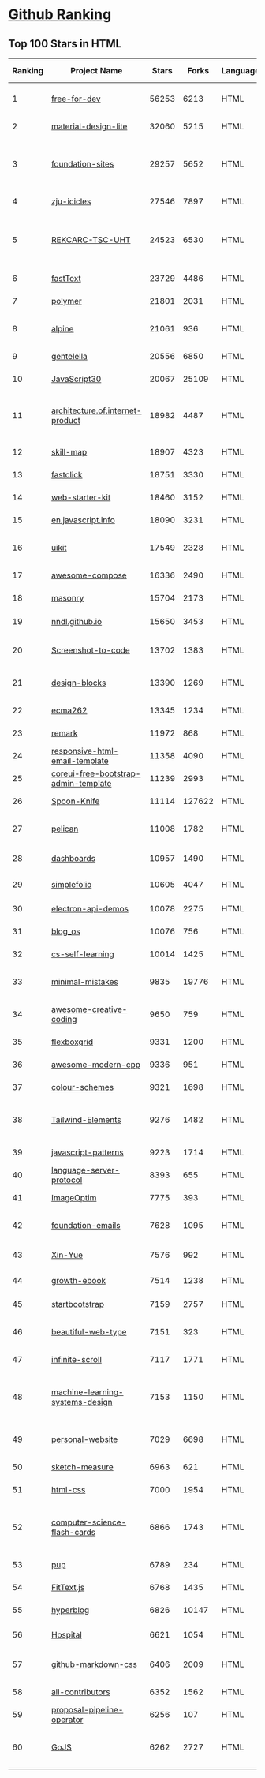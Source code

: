 [Github Ranking](../README.md)
==========

## Top 100 Stars in HTML

| Ranking | Project Name | Stars | Forks | Language | Open Issues | Description | Last Commit |
| ------- | ------------ | ----- | ----- | -------- | ----------- | ----------- | ----------- |
| 1 | [free-for-dev](https://github.com/ripienaar/free-for-dev) | 56253 | 6213 | HTML | 0 | A list of SaaS, PaaS and IaaS offerings that have free tiers of interest to devops and infradev | 2022-07-05T23:35:01Z |
| 2 | [material-design-lite](https://github.com/google/material-design-lite) | 32060 | 5215 | HTML | 362 | Material Design Components in HTML/CSS/JS | 2022-06-29T08:56:53Z |
| 3 | [foundation-sites](https://github.com/foundation/foundation-sites) | 29257 | 5652 | HTML | 42 | The most advanced responsive front-end framework in the world. Quickly create prototypes and production code for sites that work on any kind of device. | 2022-06-18T01:22:37Z |
| 4 | [zju-icicles](https://github.com/QSCTech/zju-icicles) | 27546 | 7897 | HTML | 6 | 浙江大学课程攻略共享计划 | 2022-06-30T01:41:14Z |
| 5 | [REKCARC-TSC-UHT](https://github.com/PKUanonym/REKCARC-TSC-UHT) | 24523 | 6530 | HTML | 10 | 清华大学计算机系课程攻略 Guidance for courses in Department of Computer Science and Technology, Tsinghua University | 2022-06-19T16:39:53Z |
| 6 | [fastText](https://github.com/facebookresearch/fastText) | 23729 | 4486 | HTML | 424 | Library for fast text representation and classification. | 2022-06-26T15:31:15Z |
| 7 | [polymer](https://github.com/Polymer/polymer) | 21801 | 2031 | HTML | 45 | Our original Web Component library. | 2022-06-03T21:59:52Z |
| 8 | [alpine](https://github.com/alpinejs/alpine) | 21061 | 936 | HTML | 12 | A rugged, minimal framework for composing JavaScript behavior in your markup.  | 2022-07-04T20:08:22Z |
| 9 | [gentelella](https://github.com/ColorlibHQ/gentelella) | 20556 | 6850 | HTML | 30 | Free Bootstrap 4 Admin Dashboard Template | 2022-03-14T03:31:22Z |
| 10 | [JavaScript30](https://github.com/wesbos/JavaScript30) | 20067 | 25109 | HTML | 0 | 30 Day Vanilla JS Challenge | 2022-06-28T18:58:50Z |
| 11 | [architecture.of.internet-product](https://github.com/davideuler/architecture.of.internet-product) | 18982 | 4487 | HTML | 8 | 互联网公司技术架构，微信/淘宝/微博/腾讯/阿里/美团点评/百度/Google/Facebook/Amazon/eBay的架构，欢迎PR补充 | 2021-12-05T04:53:06Z |
| 12 | [skill-map](https://github.com/TeamStuQ/skill-map) | 18907 | 4323 | HTML | 68 | 程序员技能图谱 | 2021-12-30T01:39:23Z |
| 13 | [fastclick](https://github.com/ftlabs/fastclick) | 18751 | 3330 | HTML | 212 | Polyfill to remove click delays on browsers with touch UIs | 2021-08-13T16:01:47Z |
| 14 | [web-starter-kit](https://github.com/google/web-starter-kit) | 18460 | 3152 | HTML | 50 | Web Starter Kit - a workflow for multi-device websites | 2022-04-12T23:56:12Z |
| 15 | [en.javascript.info](https://github.com/javascript-tutorial/en.javascript.info) | 18090 | 3231 | HTML | 69 | Modern JavaScript Tutorial  | 2022-07-02T11:34:33Z |
| 16 | [uikit](https://github.com/uikit/uikit) | 17549 | 2328 | HTML | 695 | A lightweight and modular front-end framework for developing fast and powerful web interfaces | 2022-07-05T15:17:21Z |
| 17 | [awesome-compose](https://github.com/docker/awesome-compose) | 16336 | 2490 | HTML | 34 | Awesome Docker Compose samples | 2022-07-05T18:55:01Z |
| 18 | [masonry](https://github.com/desandro/masonry) | 15704 | 2173 | HTML | 56 | :love_hotel: Cascading grid layout plugin | 2021-10-03T09:17:12Z |
| 19 | [nndl.github.io](https://github.com/nndl/nndl.github.io) | 15650 | 3453 | HTML | 66 | 《神经网络与深度学习》 邱锡鹏著 Neural Network and Deep Learning  | 2022-07-02T14:10:48Z |
| 20 | [Screenshot-to-code](https://github.com/emilwallner/Screenshot-to-code) | 13702 | 1383 | HTML | 14 | A neural network that transforms a design mock-up into a static website. | 2022-05-24T14:52:26Z |
| 21 | [design-blocks](https://github.com/froala/design-blocks) | 13390 | 1269 | HTML | 25 | A set of 170+ Bootstrap based design blocks ready to be used to create clean modern websites. | 2022-06-22T05:08:03Z |
| 22 | [ecma262](https://github.com/tc39/ecma262) | 13345 | 1234 | HTML | 284 | Status, process, and documents for ECMA-262 | 2022-07-05T18:56:39Z |
| 23 | [remark](https://github.com/gnab/remark) | 11972 | 868 | HTML | 156 | A simple, in-browser, markdown-driven slideshow tool. | 2022-05-24T16:15:00Z |
| 24 | [responsive-html-email-template](https://github.com/leemunroe/responsive-html-email-template) | 11358 | 4090 | HTML | 3 | A free simple responsive HTML email template | 2022-06-08T16:34:48Z |
| 25 | [coreui-free-bootstrap-admin-template](https://github.com/coreui/coreui-free-bootstrap-admin-template) | 11239 | 2993 | HTML | 24 | Free Bootstrap Admin & Dashboard Template  | 2022-06-23T11:26:58Z |
| 26 | [Spoon-Knife](https://github.com/octocat/Spoon-Knife) | 11114 | 127622 | HTML | 1445 | This repo is for demonstration purposes only. | 2022-07-05T20:15:26Z |
| 27 | [pelican](https://github.com/getpelican/pelican) | 11008 | 1782 | HTML | 55 | Static site generator that supports Markdown and reST syntax. Powered by Python. | 2022-06-16T04:19:39Z |
| 28 | [dashboards](https://github.com/keen/dashboards) | 10957 | 1490 | HTML | 0 | Responsive dashboard templates 📊✨ | 2021-11-02T12:25:42Z |
| 29 | [simplefolio](https://github.com/cobiwave/simplefolio) | 10605 | 4047 | HTML | 31 | ⚡️ A minimal portfolio template for Developers | 2022-07-06T00:32:19Z |
| 30 | [electron-api-demos](https://github.com/electron/electron-api-demos) | 10078 | 2275 | HTML | 41 | Explore the Electron APIs | 2022-06-27T16:07:51Z |
| 31 | [blog_os](https://github.com/phil-opp/blog_os) | 10076 | 756 | HTML | 51 | Writing an OS in Rust | 2022-07-03T09:23:37Z |
| 32 | [cs-self-learning](https://github.com/PKUFlyingPig/cs-self-learning) | 10014 | 1425 | HTML | 21 | 计算机自学指南 | 2022-06-19T09:30:39Z |
| 33 | [minimal-mistakes](https://github.com/mmistakes/minimal-mistakes) | 9835 | 19776 | HTML | 8 | :triangular_ruler: Jekyll theme for building a personal site, blog, project documentation, or portfolio. | 2022-07-05T09:44:36Z |
| 34 | [awesome-creative-coding](https://github.com/terkelg/awesome-creative-coding) | 9650 | 759 | HTML | 1 | Creative Coding: Generative Art, Data visualization, Interaction Design, Resources. | 2022-07-04T17:56:35Z |
| 35 | [flexboxgrid](https://github.com/kristoferjoseph/flexboxgrid) | 9331 | 1200 | HTML | 48 | Grid based on CSS3 flexbox | 2020-10-01T09:36:06Z |
| 36 | [awesome-modern-cpp](https://github.com/rigtorp/awesome-modern-cpp) | 9336 | 951 | HTML | 0 | A collection of resources on modern C++ | 2022-06-16T14:38:34Z |
| 37 | [colour-schemes](https://github.com/daylerees/colour-schemes) | 9321 | 1698 | HTML | 54 | Colour schemes for a variety of editors created by Dayle Rees. | 2020-11-11T18:28:33Z |
| 38 | [Tailwind-Elements](https://github.com/mdbootstrap/Tailwind-Elements) | 9276 | 1482 | HTML | 30 | 𝙃𝙪𝙜𝙚 collection of Tailwind components, sections and templates 😎 - FREE for commercial use | 2022-06-28T09:49:23Z |
| 39 | [javascript-patterns](https://github.com/shichuan/javascript-patterns) | 9223 | 1714 | HTML | 15 | JavaScript Patterns | 2020-10-02T05:20:06Z |
| 40 | [language-server-protocol](https://github.com/microsoft/language-server-protocol) | 8393 | 655 | HTML | 167 | Defines a common protocol for language servers. | 2022-07-05T07:22:12Z |
| 41 | [ImageOptim](https://github.com/ImageOptim/ImageOptim) | 7775 | 393 | HTML | 157 | GUI image optimizer for Mac | 2022-03-25T09:59:14Z |
| 42 | [foundation-emails](https://github.com/foundation/foundation-emails) | 7628 | 1095 | HTML | 179 | Quickly create responsive HTML emails that work on any device and client. Even Outlook. | 2022-05-23T09:11:55Z |
| 43 | [Xin-Yue](https://github.com/sikaozhe1997/Xin-Yue) | 7576 | 992 | HTML | 38 | 岳昕：致北大师生与北大外国语学院的一封公开信 | 2019-05-04T17:07:56Z |
| 44 | [growth-ebook](https://github.com/phodal/growth-ebook) | 7514 | 1238 | HTML | 0 | Growth Engineering: The Definitive Guide。全栈增长工程师指南 | 2018-01-14T23:53:26Z |
| 45 | [startbootstrap](https://github.com/BlackrockDigital/startbootstrap) | 7159 | 2757 | HTML | 3 | A library of free and open source Bootstrap themes and templates | 2020-10-12T20:57:37Z |
| 46 | [beautiful-web-type](https://github.com/ubuwaits/beautiful-web-type) | 7151 | 323 | HTML | 3 | In-depth guide to the best open-source typefaces: https://beautifulwebtype.com | 2022-05-31T09:10:41Z |
| 47 | [infinite-scroll](https://github.com/metafizzy/infinite-scroll) | 7117 | 1771 | HTML | 39 | 📜 Automatically add next page | 2022-02-24T06:33:26Z |
| 48 | [machine-learning-systems-design](https://github.com/chiphuyen/machine-learning-systems-design) | 7153 | 1150 | HTML | 7 | A booklet on machine learning systems design with exercises. NOT the repo for the book "Designing Machine Learning Systems" | 2022-06-22T21:53:50Z |
| 49 | [personal-website](https://github.com/github/personal-website) | 7029 | 6698 | HTML | 0 | Code that'll help you kickstart a personal website that showcases your work as a software developer. | 2022-05-24T11:19:00Z |
| 50 | [sketch-measure](https://github.com/utom/sketch-measure) | 6963 | 621 | HTML | 399 | Make it a fun to create spec for developers and teammates | 2021-02-17T02:24:57Z |
| 51 | [html-css](https://github.com/gustavoguanabara/html-css) | 7000 | 1954 | HTML | 146 | Curso de HTML5 e CSS3 | 2022-06-22T13:21:12Z |
| 52 | [computer-science-flash-cards](https://github.com/jwasham/computer-science-flash-cards) | 6866 | 1743 | HTML | 3 | Mini website for testing both general CS knowledge and enforce coding practice and common algorithm/data structure memorization. | 2022-02-08T01:05:48Z |
| 53 | [pup](https://github.com/ericchiang/pup) | 6789 | 234 | HTML | 66 | Parsing HTML at the command line | 2022-05-27T12:04:39Z |
| 54 | [FitText.js](https://github.com/davatron5000/FitText.js) | 6768 | 1435 | HTML | 9 | A jQuery plugin for inflating web type | 2020-12-02T14:09:34Z |
| 55 | [hyperblog](https://github.com/freddier/hyperblog) | 6826 | 10147 | HTML | 4 | Un blog increíble para el curso de Git y Github de Platzi | 2022-07-06T02:27:58Z |
| 56 | [Hospital](https://github.com/open-power-workgroup/Hospital) | 6621 | 1054 | HTML | 44 | OpenPower工作组收集汇总的医院开放数据 | 2020-10-27T03:02:37Z |
| 57 | [github-markdown-css](https://github.com/sindresorhus/github-markdown-css) | 6406 | 2009 | HTML | 7 | The minimal amount of CSS to replicate the GitHub Markdown style | 2022-05-15T17:19:35Z |
| 58 | [all-contributors](https://github.com/all-contributors/all-contributors) | 6352 | 1562 | HTML | 75 | ✨ Recognize all contributors, not just the ones who push code ✨ | 2022-06-23T20:43:47Z |
| 59 | [proposal-pipeline-operator](https://github.com/tc39/proposal-pipeline-operator) | 6256 | 107 | HTML | 23 | A proposal for adding a useful pipe operator to JavaScript. | 2022-04-01T23:44:38Z |
| 60 | [GoJS](https://github.com/NorthwoodsSoftware/GoJS) | 6262 | 2727 | HTML | 0 | JavaScript diagramming library for interactive flowcharts, org charts, design tools, planning tools, visual languages. | 2022-06-29T21:00:04Z |

